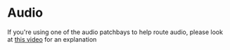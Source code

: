 # Audio

If you're using one of the audio patchbays to help route audio, please look at [this video](https://www.youtube.com/watch?v=TDBGsbwMo40) for an explanation 
